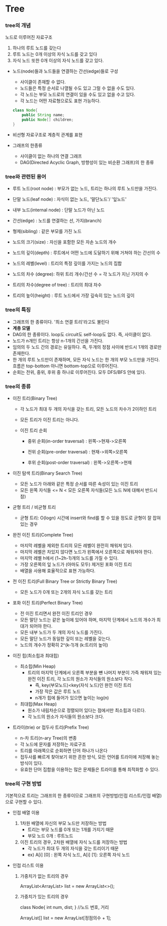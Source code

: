 # Tree

### tree의 개념

노드로 이루어진 자료구조

1. 하나의 루트 노드를 갖는다
2. 루트 노드는 0개 이상의  자식 노드를 갖고 있다
3. 자식 노드 또한 0개 이상의 자식 노드를 갖고 있다.

- 노드(node)들과 노드들을 연결하는 간선(edge)들로 구성

  - 사이클이 존재할 수 없다.
  - 노드들은 특정 순서로 나열될 수도 있고 그럴 수 없을 수도 있다.
  - 각 노드는 부모 노드로의 연결이 있을 수도 있고 없을 수고 있다.
  - 각 노드는 어떤 자료형으로도 표현 가능하다.

  ```java
  class Node{
      public String name;
      public Node[] children;
  }
  ```

- 비선형 자료구조로 계층적 관계를 표현

- 그래프의 한종류

  - 사이클이 없는 하나의 연결 그래프
  - DAG(Directed Acyclic Graph, 방향성이 있는 비순환 그래프)의 한 종류

### tree와 관련된 용어

- 루트 노드(root node) : 부모가 없는 노드, 트리는 하나의 루트 노드만을 가진다.

- 단말 노드(leaf node) : 자식이 없는 노드, '말단노드'/ '잎노드'

- 내부 노드(internal node) : 단말 노드가 아닌 노드

- 간선(edge) : 노드를 연결하는 선, 가지(branch)

- 형제(sibling) : 같은 부모를 가진 노드

- 노드의 크기(size) : 자신을 포함한 모든 자손 노드의 개수

- 노드의 깊이(depth) : 루트에서 어떤 노드에 도달하기 위해 거쳐야 하는 간선의 수

- 노드의 레벨(level) : 트리의 특정 깊이를 가지는 노드의 집합

- 노드의 차수 (degree): 하위 트리 개수/간선 수 = 각 노드가 지닌 가지의 수

- 트리의 차수(degree of tree) : 트리의 최대 차수

- 트리의 높이(height) : 루트 노드에서 가장 깊숙히 있는 노드의 깊이

  

### tree의 특징

- 그래프의 한 종류이다. '최소 연결 트리'라고도 불린다
- **계층 모델**
- DAG의 한 종류이다. loop도 circuit도 self-loop도 없다. 즉, 사이클이 없다.
- 노드가 n개인 트리는 항상 n-1개의 간선을 가진다.
- 임의의 두 노드 간의 경로는 유일하다. 즉, 두개의 정점 사이에 반드시 1개의 경로만 존재한다.
- 한 개의 루트 노드만이 존재하며, 모든 자식 노드는 한 개의 부모 노드만을 가진다. 흐름은 top-bottom 아니면 bottom-top으로 이루어진다.
- 순회는 전위, 중위, 후위 중 하나로 이루어진다. 모두 DFS/BFS 안에 있다.

### tree의 종류

- 이진 트리(Binary Tree)

  - 각 노드가 최대 두 개의 자식을 갖는 트리, 모든 노드의 차수가 2이하인 트리

  - 모든 트리가 이진 트리는 아니다.

  - 이진 트리 순회

    - 중위 순회(in-order traversal) : 왼쪽->현재->오른쪽

    - 전위 순회(pre-order traversal) : 현재->외쪽>오른쪽
    
    - 후위 순회(post-order traversal) : 왼쪽->오른쪽->현재
    
  
- 이진 탐색 트리(Binary Search Tree)

  - 모든 노드가 아래와 같은 특정 순서를 따른 속성이 있는 이진 트리
  - 모든 왼쪽 자식들 <= N < 모든 오른쪽 자식들(모든 노드 N에 대해서 반드시 참)

- 균형 트리 / 비균형 트리

  - 균형 트리: O(logn) 시간에 insert와 find를 할 수 있을 정도로 균형이 잘 잡혀 있는 경우

- 완전 이진 트리(Complete Tree)

  - 마지막 레벨을 제외한 트리의 모든 레벨이 완전히 채워져 있다.
  - 마지막 레벨은 차있지 않다면 노드가 왼쪽에서 오른쪽으로 채워져야 한다.
  - 마지막 레벨 h에서 (1~2h-1)개의 노드를 가질 수 있다.
  - 가장 오른쪽의 잎 노드가 (아마도 모두) 제거된 포화 이진 트리
  - 배열을 사용해 효율적으로 표현 가능하다.

- 전 이진 트리(Full Binary Tree or Strictly Binary Tree)

  - 모든 노드가 0개 또는 2개의 자식 노드를 갖는 트리

- 포화 이진 트리(Perfect Binary Tree)

  - 전 이진 트리면서 완전 이진 트리인 경우
  - 모든 말단 노드는 같은 높이에 있어야 하며, 마지막 단계에서 노드의 개수가 최대가 되어야 한다.
  - 모든 내부 노드가 두 개의 자식 노드를 가진다.
  - 모든 말단 노드가 동일한 깊이 또는 레벨을 갖는다.
  - 노드의 개수가 정확히 2^(k-1)개 (k:트리의 높이)

- 이진 힙(최소힙과 최대힙)

  - 최소힙(Min Heap)
    - 트리의 마지막 단계에서 오른쪽 부분을 뺸 나머지 부분이 가즉 채워져 있는 완전 이진 트리, 각 노드의 원소가 자식들의 원소보다 작다.
      - 즉, key(부모노드)<key(자식 노드)인 완전 이진 트리
      - 가장 작은 값은 루트 노드
      - n개가 힙에 들어가 있으면 높이는 log(n)
  - 최대힙(Max Heap)
    - 원소가 내림차순으로 정렬되어 있다는 점에서만 최소힙과 다르다.
    - 각 노드의 원소가 자식들의 원소보다 크다.

- 트라이(trie) or 접두사 트리(Prefix Tree)

  - n-차 트리(n-ary Tree)의 변종
  - 각 노드에 문자를 저장하는 자료구조
  - 트리를 아래쪽으로 순회하면 단어 하나가 나온다
  - 접두사를 빠르게 찾아보기 위한 흔한 방식, 모든 언어를 트라이에 저장해 놓는 방식이 있다.
  - 유효한 단어 집합을 이용하는 많은 문제들은 트라이를 통해 최적화할 수 있다.

### tree의 구현 방법

기본적으로 트리는 그래프의 한 종류이므로 그래프의 구현방법(인접 리스트/인접 배열)으로 구현할 수 있다.

- 인접 배열 이용

  1. 1차원 배열에 자신의 부모 노드만 저장하는 방법
     - 트리는 부모 노드를 0개 또는 1개를 가지기 때문
     - 부모 노드 0개 : 루트노드
  2. 이진 트리의 경우, 2차원 배열에 자식 노드를 저장하는 방법
     - 각 노드가 최대 두 개의 자식을 갖는 트리이기 때문
     - ex) A[i] [0] : 왼쪽 자식 노드, A[i] [1]: 오른쪽 자식 노드

- 인접 리스트 이용

  1. 가중치가 없는 트리의 경우

     ArrayList&lt;ArrayList> list = new ArrayList<>();

  2. 가중치가 있는 트리의 경우

     class Node{ int num, dist; } //노드 번호, 거리

     ArrayList[] list = new ArrayList[정점의수 + 1];























